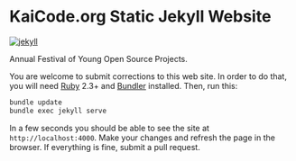 # KaiCode.org Static Jekyll Website

[![jekyll](https://github.com/cqfn/kaicode.github.io/actions/workflows/jekyll.yml/badge.svg)](https://github.com/cqfn/kaicode.github.io/actions/workflows/jekyll.yml)

Annual Festival of Young Open Source Projects.

You are welcome to submit corrections to this web site. In order to do that,
you will need [Ruby](https://www.ruby-lang.org/en/) 2.3+ and
[Bundler](https://bundler.io/) installed. Then, run this:

```bash
bundle update
bundle exec jekyll serve
```

In a few seconds you should be able to see the site
at `http://localhost:4000`. Make your changes and refresh
the page in the browser.
If everything is fine, submit a pull request.

